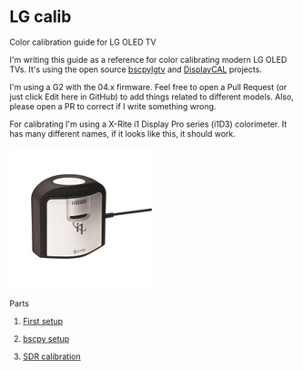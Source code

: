 # LG calib

Color calibration guide for LG OLED TV



I'm writing this guide as a reference for color calibrating modern LG OLED TVs. It's using the open source [bscpylgtv](https://github.com/chros73/bscpylgtv) and [DisplayCAL](https://displaycal.net/) projects.

I'm using a G2 with the 04.x firmware. Feel free to open a Pull Request (or just click Edit here in GitHub) to add things related to different models. Also, please open a PR to correct if I write something wrong.

For calibrating I'm using a X-Rite i1 Display Pro series (i1D3) colorimeter. It has many different names, if it looks like this, it should work.

<img src="assets/i1d3.jpg" alt="i1d3" style="zoom:50%;" />

Parts

1. [First setup](1_first_setup.md)

2. [bscpy setup](2_bscpy.md)

3. [SDR calibration](3_sdr.md)
